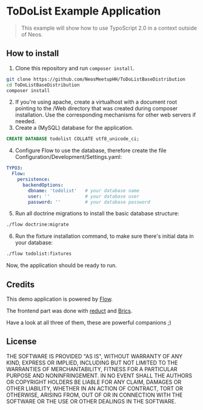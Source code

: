 # ToDoList Example Application

> This example will show how to use TypoScript 2.0 in a context outside of Neos.

## How to install

1. Clone this repository and run `composer install`.

  ```bash
  git clone https://github.com/NeosMeetupHH/ToDoListBaseDistribution
  cd ToDoListBaseDistribution
  composer install
  ```
2. If you're using apache, create a virtualhost with a document root pointing to the /Web directory that was created during composer installation. Use the corresponding mechanisms for other web servers if needed.
3. Create a (MySQL) database for the application.

  ```SQL
  CREATE DATABASE todolist COLLATE utf8_unicode_ci;
  ```

4. Configure Flow to use the database, therefore create the file Configuration/Development/Settings.yaml:

  ```yaml
  TYPO3:
    Flow:
      persistence:
        backendOptions:
          dbname: 'todolist'   # your database name
          user: ''             # your database user
          password: ''         # your database password
  ```

5. Run all doctrine migrations to install the basic database structure:

  ```bash
  ./flow doctrine:migrate
  ```

6. Run the fixture installation command, to make sure there's initial data in your database:

  ```bash
  ./flow todolist:fixtures
  ```

Now, the application should be ready to run.

## Credits

This demo application is powered by [Flow](https://github.com/neos/flow).

The frontend part was done with [reduct](https://github.com/reduct) and [Brics](https://github.com/Inkdpixels/Brics).

Have a look at all three of them, these are powerful companions ;)

## License

THE SOFTWARE IS PROVIDED "AS IS", WITHOUT WARRANTY OF ANY KIND, EXPRESS OR IMPLIED, INCLUDING BUT NOT LIMITED TO THE WARRANTIES OF MERCHANTABILITY, FITNESS FOR A PARTICULAR PURPOSE AND NONINFRINGEMENT. IN NO EVENT SHALL THE AUTHORS OR COPYRIGHT HOLDERS BE LIABLE FOR ANY CLAIM, DAMAGES OR OTHER LIABILITY, WHETHER IN AN ACTION OF CONTRACT, TORT OR OTHERWISE, ARISING FROM, OUT OF OR IN CONNECTION WITH THE SOFTWARE OR THE USE OR OTHER DEALINGS IN THE SOFTWARE.
